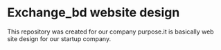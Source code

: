 # Exchange_bd website design
This repository was created for our company purpose.it is basically web site design for our startup company.
